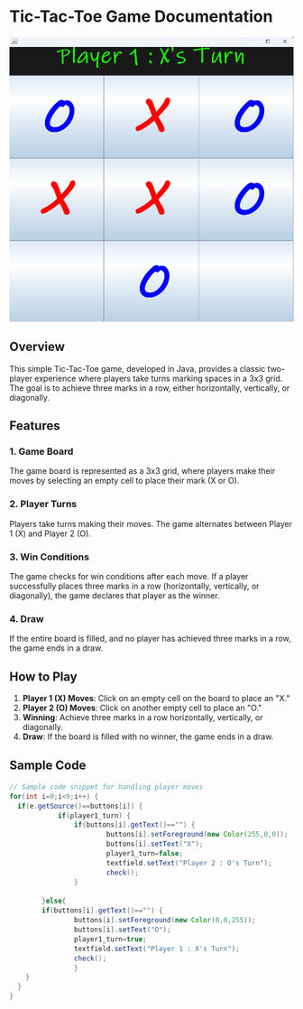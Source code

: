 # Tic-Tac-Toe Game Documentation


![image info](tic-tac-toe-snapshot.png)

## Overview

This simple Tic-Tac-Toe game, developed in Java, provides a classic two-player experience where players take turns marking spaces in a 3x3 grid. The goal is to achieve three marks in a row, either horizontally, vertically, or diagonally.

## Features

### 1. Game Board

The game board is represented as a 3x3 grid, where players make their moves by selecting an empty cell to place their mark (X or O).

### 2. Player Turns

Players take turns making their moves. The game alternates between Player 1 (X) and Player 2 (O).

### 3. Win Conditions

The game checks for win conditions after each move. If a player successfully places three marks in a row (horizontally, vertically, or diagonally), the game declares that player as the winner.

### 4. Draw

If the entire board is filled, and no player has achieved three marks in a row, the game ends in a draw.


## How to Play

1. **Player 1 (X) Moves**: Click on an empty cell on the board to place an "X."
2. **Player 2 (O) Moves**: Click on another empty cell to place an "O."
3. **Winning**: Achieve three marks in a row horizontally, vertically, or diagonally.
4. **Draw**: If the board is filled with no winner, the game ends in a draw.

## Sample Code

```java
// Sample code snippet for handling player moves
for(int i=0;i<9;i++) {
  if(e.getSource()==buttons[i]) {
			if(player1_turn) {
				if(buttons[i].getText()=="") {
						buttons[i].setForeground(new Color(255,0,0));
						buttons[i].setText("X");
						player1_turn=false;
						textfield.setText("Player 2 : O's Turn");
						check();
				}
				
		}else{					
        if(buttons[i].getText()=="") {
				buttons[i].setForeground(new Color(0,0,255));
				buttons[i].setText("O");
				player1_turn=true;
				textfield.setText("Player 1 : X's Turn");
				check();
				}
    }
  }
}
